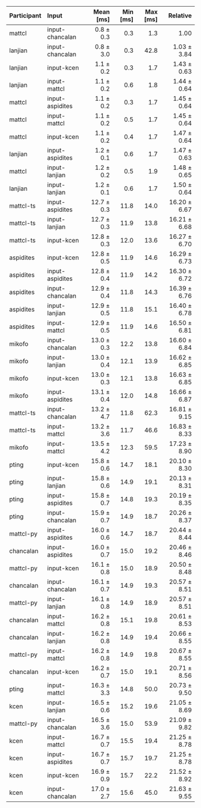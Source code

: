 | Participant | Input | Mean [ms] | Min [ms] | Max [ms] | Relative |
|:---|:---|---:|---:|---:|---:|
| mattcl | input-chancalan | 0.8 ± 0.3 | 0.3 | 1.3 | 1.00 |
| lanjian | input-chancalan | 0.8 ± 3.0 | 0.3 | 42.8 | 1.03 ± 3.84 |
| lanjian | input-kcen | 1.1 ± 0.2 | 0.3 | 1.7 | 1.43 ± 0.63 |
| lanjian | input-mattcl | 1.1 ± 0.2 | 0.6 | 1.8 | 1.44 ± 0.64 |
| mattcl | input-aspidites | 1.1 ± 0.2 | 0.3 | 1.7 | 1.45 ± 0.64 |
| mattcl | input-mattcl | 1.1 ± 0.2 | 0.5 | 1.7 | 1.45 ± 0.64 |
| mattcl | input-kcen | 1.1 ± 0.2 | 0.4 | 1.7 | 1.47 ± 0.64 |
| lanjian | input-aspidites | 1.2 ± 0.1 | 0.6 | 1.7 | 1.47 ± 0.63 |
| mattcl | input-lanjian | 1.2 ± 0.2 | 0.5 | 1.9 | 1.48 ± 0.65 |
| lanjian | input-lanjian | 1.2 ± 0.1 | 0.6 | 1.7 | 1.50 ± 0.64 |
| mattcl-ts | input-aspidites | 12.7 ± 0.3 | 11.8 | 14.0 | 16.20 ± 6.67 |
| mattcl-ts | input-lanjian | 12.7 ± 0.3 | 11.9 | 13.8 | 16.21 ± 6.68 |
| mattcl-ts | input-kcen | 12.8 ± 0.3 | 12.0 | 13.6 | 16.27 ± 6.70 |
| aspidites | input-kcen | 12.8 ± 0.5 | 11.9 | 14.6 | 16.29 ± 6.73 |
| aspidites | input-aspidites | 12.8 ± 0.4 | 11.9 | 14.2 | 16.30 ± 6.72 |
| aspidites | input-chancalan | 12.9 ± 0.4 | 11.8 | 14.3 | 16.39 ± 6.76 |
| aspidites | input-lanjian | 12.9 ± 0.5 | 11.8 | 15.1 | 16.40 ± 6.78 |
| aspidites | input-mattcl | 12.9 ± 0.5 | 11.9 | 14.6 | 16.50 ± 6.81 |
| mikofo | input-chancalan | 13.0 ± 0.3 | 12.2 | 13.8 | 16.60 ± 6.84 |
| mikofo | input-lanjian | 13.0 ± 0.4 | 12.1 | 13.9 | 16.62 ± 6.85 |
| mikofo | input-kcen | 13.0 ± 0.3 | 12.1 | 13.8 | 16.63 ± 6.85 |
| mikofo | input-aspidites | 13.1 ± 0.4 | 12.0 | 14.8 | 16.66 ± 6.87 |
| mattcl-ts | input-chancalan | 13.2 ± 4.7 | 11.8 | 62.3 | 16.81 ± 9.15 |
| mattcl-ts | input-mattcl | 13.2 ± 3.6 | 11.7 | 46.6 | 16.83 ± 8.33 |
| mikofo | input-mattcl | 13.5 ± 4.2 | 12.3 | 59.5 | 17.23 ± 8.90 |
| pting | input-kcen | 15.8 ± 0.6 | 14.7 | 18.1 | 20.10 ± 8.30 |
| pting | input-lanjian | 15.8 ± 0.6 | 14.9 | 19.1 | 20.13 ± 8.31 |
| pting | input-aspidites | 15.8 ± 0.7 | 14.8 | 19.3 | 20.19 ± 8.35 |
| pting | input-chancalan | 15.9 ± 0.7 | 14.9 | 18.7 | 20.26 ± 8.37 |
| mattcl-py | input-aspidites | 16.0 ± 0.6 | 14.7 | 18.7 | 20.44 ± 8.44 |
| chancalan | input-aspidites | 16.0 ± 0.7 | 15.0 | 19.2 | 20.46 ± 8.46 |
| mattcl-py | input-kcen | 16.1 ± 0.8 | 15.0 | 18.9 | 20.50 ± 8.48 |
| chancalan | input-chancalan | 16.1 ± 0.7 | 14.9 | 19.3 | 20.57 ± 8.51 |
| mattcl-py | input-lanjian | 16.1 ± 0.8 | 14.9 | 18.9 | 20.57 ± 8.51 |
| chancalan | input-mattcl | 16.2 ± 0.8 | 15.1 | 19.8 | 20.61 ± 8.53 |
| chancalan | input-lanjian | 16.2 ± 0.8 | 14.9 | 19.4 | 20.66 ± 8.55 |
| mattcl-py | input-mattcl | 16.2 ± 0.8 | 14.9 | 19.8 | 20.67 ± 8.55 |
| chancalan | input-kcen | 16.2 ± 0.7 | 15.0 | 19.1 | 20.71 ± 8.56 |
| pting | input-mattcl | 16.3 ± 3.3 | 14.8 | 50.0 | 20.73 ± 9.50 |
| kcen | input-lanjian | 16.5 ± 0.6 | 15.2 | 19.6 | 21.05 ± 8.69 |
| mattcl-py | input-chancalan | 16.5 ± 3.6 | 15.0 | 53.9 | 21.09 ± 9.82 |
| kcen | input-mattcl | 16.7 ± 0.7 | 15.5 | 19.4 | 21.25 ± 8.78 |
| kcen | input-aspidites | 16.7 ± 0.7 | 15.7 | 19.7 | 21.25 ± 8.78 |
| kcen | input-kcen | 16.9 ± 0.9 | 15.7 | 22.2 | 21.52 ± 8.92 |
| kcen | input-chancalan | 17.0 ± 2.7 | 15.6 | 45.0 | 21.63 ± 9.55 |
